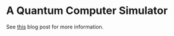 # A Quantum Computer Simulator

See [this](http://enhedron.com/python/2013/05/04/quantum-computing-for-python-programmers/) blog post for more information.
